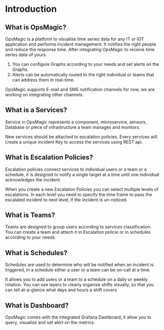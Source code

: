 # Introduction

## What is OpsMagic?

OpsMagic is a platform to visualise time series data for any IT or IOT application and performs incident management. It notifies the right people and reduce the response time. After integrating OpsMagic to receive time series data of yours:

1.  You can configure Graphs according to your needs and set alerts on the Graphs.
2.  Alerts can be automatically routed to the right individual or teams that can address them in real-time.

OpsMagic supports E-mail and SMS notification channels for now, we are working on integrating other channels.

## What is a Services?

Service in OpsMagic represents a component, microservice, sensors, Database or piece of infrastructure a team manages and monitors.

New services should be attached to escalation policies. Every services will create a unique incident Key to access the services using REST api.

## What is Escalation Policies?

Escalation policies connect services to individual users or a team or a schedule, it is designed to notify a single target at a time until one individual acknowledges the incident.

When you create a new Escalation Policies you can select multiple levels of escalations. In each level you need to specify the time frame to pass the escalated incident to next level, if the incident is un-noticed. 

## What is Teams?

Teams are designed to group users according to services classification. You can create a team and attach it in Escalation policie or in schedules according to your needs.

## What is Schedules?

Schedules are used to determine who will be notified when an incident is triggered, in a schedule either a user or a team can be on-call at a time. 

It allows you to add users or a team to a schedule on a daily or weekly rotation. You can use layers to clearly organize shifts visually, so that you can tell at-a-glance what days and hours a shift covers

## What is Dashboard?

OpsMagic comes with the integrated Grafana Dashboard, it allow you to query, visualize and set alert on the metrics.
